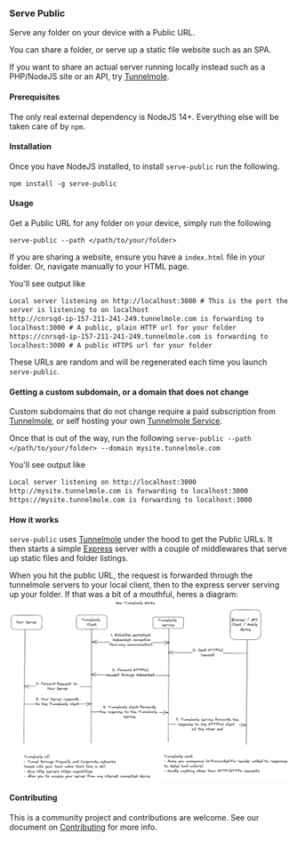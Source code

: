 ### Serve Public
Serve any folder on your device with a Public URL.

You can share a folder, or serve up a static file website such as an SPA.

If you want to share an actual server running locally instead such as a PHP/NodeJS site or an API, try [Tunnelmole](https://github.com/robbie-cahill/tunnelmole-client).


#### Prerequisites
The only real external dependency is NodeJS 14+. Everything else will be taken care of by `npm`.

#### Installation
Once you have NodeJS installed, to install `serve-public` run the following.
```
npm install -g serve-public
```

#### Usage
Get a Public URL for any folder on your device, simply run the following
```
serve-public --path </path/to/your/folder>
```

If you are sharing a website, ensure you have a `index.html` file in your folder. Or, navigate manually to your HTML page.

You'll see output like
```
Local server listening on http://localhost:3000 # This is the port the server is listening to on localhost
http://cnrsqd-ip-157-211-241-249.tunnelmole.com is forwarding to localhost:3000 # A public, plain HTTP url for your folder
https://cnrsqd-ip-157-211-241-249.tunnelmole.com is forwarding to localhost:3000 # A public HTTPS url for your folder
```

These URLs are random and will be regenerated each time you launch `serve-public`.


#### Getting a custom subdomain, or a domain that does not change
Custom subdomains that do not change require a paid subscription from [Tunnelmole](https://dashboard.tunnelmole.com?utm_source=servePublicGithub), or self hosting your own [Tunnelmole Service](https://github.com/robbie-cahill/tunnelmole-service/).

Once that is out of the way, run the following
`serve-public --path </path/to/your/folder> --domain mysite.tunnelmole.com`

You'll see output like
```
Local server listening on http://localhost:3000
http://mysite.tunnelmole.com is forwarding to localhost:3000
https://mysite.tunnelmole.com is forwarding to localhost:3000
```

#### How it works
`serve-public` uses [Tunnelmole](https://github.com/robbie-cahill/tunnelmole-client) under the hood to get the Public URLs. It then starts a simple [Express](https://expressjs.com/) server with a couple of middlewares that serve up static files and folder listings.

When you hit the public URL, the request is forwarded through the tunnelmole servers to your local client, then to the express server serving up your folder. If that was a bit of a mouthful, heres a diagram:
![How Tunnelmole Works](docs/img/how-tunnelmole-works.png)


#### Contributing
This is a community project and contributions are welcome. See our document on [Contributing](CONTRIBUTING.md) for more info.